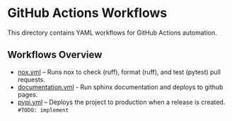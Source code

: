 # GitHub Actions Workflows

This directory contains YAML workflows for GitHub Actions automation.

## Workflows Overview
- [nox.yml](nox.yml) – Runs nox to check (ruff), format (ruff), and test (pytest) pull requests.
- [documentation.yml](documentation.yml) - Run sphinx documentation and deploys to github pages.
- [pypi.yml](pypi.yml) – Deploys the project to production when a release is created. `#TODO: implement`
